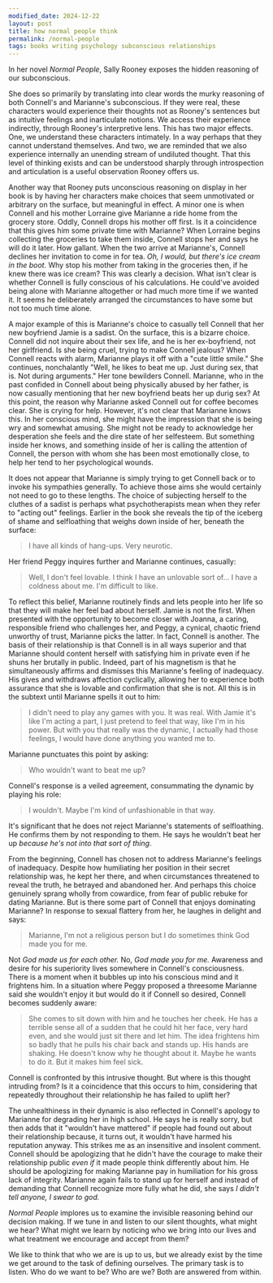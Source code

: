 ```yaml
---
modified_date: 2024-12-22
layout: post
title: how normal people think
permalink: /normal-people
tags: books writing psychology subconscious relationships
---
```


In her novel _Normal People_, Sally Rooney exposes the hidden reasoning of our subconscious.
<!--more-->
She does so primarily by translating into clear words the murky reasoning of both Connell's and Marianne's subconscious.
If they were real, these characters would experience their thoughts not as Rooney's sentences but as intuitive feelings and inarticulate notions.
We access their experience indirectly, through Rooney's interpretive lens.
This has two major effects.
One, we understand these characters intimately.
In a way perhaps that they cannot understand themselves.
And two, we are reminded that we also experience internally an unending stream of undiluted thought.
That this level of thinking exists and can be understood sharply through introspection and articulation is a useful observation Rooney offers us.

Another way that Rooney puts unconscious reasoning on display in her book is by having her characters make choices that seem unmotivated or arbitrary on the surface, but meaningful in effect.
A minor one is when Connell and his mother Lorraine give Marianne a ride home from the grocery store.
Oddly, Connell drops his mother off first.
Is it a coincidence that this gives him some private time with Marianne?
When Lorraine begins collecting the groceries to take them inside, Connell stops her and says he will do it later.
How gallant.
When the two arrive at Marianne's, Connell declines her invitation to come in for tea.
_Oh, I would, but there's ice cream in the boot._
Why stop his mother from taking in the groceries then, if he knew there was ice cream?
This was clearly a decision.
What isn't clear is whether Connell is fully conscious of his calculations.
He could've avoided being alone with Marianne altogether or had much more time if we wanted it.
It seems he deliberately arranged the circumstances to have some but not too much time alone.

A major example of this is Marianne's choice to casually tell Connell that her new boyfriend Jamie is a sadist.
On the surface, this is a bizarre choice.
Connell did not inquire about their sex life, and he is her ex-boyfriend, not her girlfriend.
Is she being cruel, trying to make Connell jealous?
When Connell reacts with alarm, Marianne plays it off with a "cute little smile."
She continues, nonchalantly "Well, he likes to beat me up. Just during sex, that is. Not during arguments."
Her tone bewilders Connell.
Marianne, who in the past confided in Connell about being physically abused by her father, is now casually mentioning that her new boyfriend beats her up durig sex?
At this point, the reason why Marianne asked Connell out for coffee becomes clear.
She is crying for help.
However, it's not clear that Marianne knows this.
In her conscious mind, she might have the impression that she is being wry and somewhat amusing.
She might not be ready to acknowledge her desperation she feels and the dire state of her selfesteem.
But something inside her knows, and something inside of her is calling the attention of Connell, the person with whom she has been most emotionally close, to help her tend to her psychological wounds.

It does not appear that Marianne is simply trying to get Connell back or to invoke his sympathies generally.
To achieve those aims she would certainly not need to go to these lengths.
The choice of subjecting herself to the cluthes of a sadist is perhaps what psychotherapists mean when they refer to "acting out" feelings.
Earlier in the book she reveals the tip of the iceberg of shame and selfloathing that weighs down inside of her, beneath the surface:

> I have all kinds of hang-ups. Very neurotic.

Her friend Peggy inquires further and Marianne continues, casually:

> Well, I don't feel lovable. I think I have an unlovable sort of... I have a coldness about me. I'm difficult to like.

To reflect this belief, Marianne routinely finds and lets people into her life so that they will make her feel bad about herself.
Jamie is not the first.
When presented with the opportunity to become closer with Joanna, a caring, responsible friend who challenges her, and Peggy, a cynical, chaotic friend unworthy of trust,  Marianne picks the latter.
In fact, Connell is another.
The basis of their relationship is that Connell is in all ways superior and that Marianne should content herself with satisfying him in private even if he shuns her brutally in public.
Indeed, part of his magnetism is that he simultaneously affirms and dismisses this Marianne's feeling of inadequacy.
His gives and withdraws affection cyclically, allowing her to experience both assurance that she is lovable and confirmation that she is not.
All this is in the subtext until Marianne spells it out to him:

> I didn't need to play any games with you. It was real. With Jamie it's like I'm acting a part, I just pretend to feel that way, like I'm in his power. But with you that really was the dynamic, I actually had those feelings, I would have done anything you wanted me to.

Marianne punctuates this point by asking:

> Who wouldn't want to beat me up?

Connell's response is a veiled agreement, consummating the dynamic by playing his role:

> I wouldn't. Maybe I'm kind of unfashionable in that way.

It's significant that he does not reject Marianne's statements of selfloathing.
He confirms them by not responding to them.
He says he wouldn't beat her up _because he's not into that sort of thing_.

From the beginning, Connell has chosen not to address Marianne's feelings of inadequacy.
Despite how humiliating her position in their secret relationship was, he kept her there, and when circumstances threatened to reveal the truth, he betrayed and abandoned her.
And perhaps this choice genuinely sprang wholly from cowardice, from fear of public rebuke for dating Marianne.
But is there some part of Connell that enjoys dominating Marianne?
In response to sexual flattery from her, he laughes in delight and says:

> Marianne, I'm not a religious person but I do sometimes think God made you for me.

Not _God made us for each other._
No, _God made you for me._
Awareness and desire for his superiority lives somewhere in Connell's consciousness.
There is a moment when it bubbles up into his conscious mind and it frightens him.
In a situation where Peggy proposed a threesome Marianne said she wouldn't enjoy it but would do it if Connell so desired, Connell becomes suddenly aware:

> She comes to sit down with him and he touches her cheek. He has a terrible sense all of a sudden that he could hit her face, very hard even, and she would just sit there and let him. The idea frightens him so badly that he pulls his chair back and stands up. His hands are shaking. He doesn't know why he thought about it. Maybe he wants to do it. But it makes him feel sick.

Connell is confronted by this intrusive thought.
But where is this thought intruding from?
Is it a coincidence that this occurs to him, considering that repeatedly throughout their relationship he has failed to uplift her?

The unhealthiness in their dynamic is also reflected in Connell's apology to Marianne for degrading her in high school.
He says he is really sorry, but then adds that it "wouldn't have mattered" if people had found out about their relationship because, it turns out, it wouldn't have harmed his reputation anyway.
This strikes me as an insensitive and insolent comment.
Connell should be apologizing that he didn't have the courage to make their relationship public _even if_ it made people think differently about him.
He should be apologizing for making Marianne pay in humiliation for his gross lack of integrity.
Marianne again fails to stand up for herself and instead of demanding that Connell recognize more fully what he did, she says _I didn't tell anyone, I swear to god._

_Normal People_ implores us to examine the invisible reasoning behind our decision making.
If we tune in and listen to our silent thoughts, what might we hear?
What might we learn by noticing who we bring into our lives and what treatment we encourage and accept from them?

We like to think that who we are is up to us, but we already exist by the time we get around to the task of defining ourselves.
The primary task is to listen.
Who do we want to be?
Who are we?
Both are answered from within.